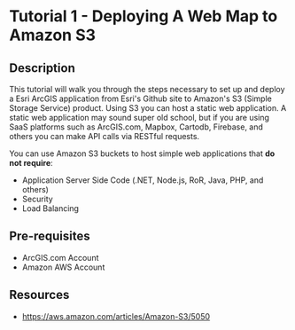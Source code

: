 # Tutorial 1 - Deploying A Web Map to Amazon S3

## Description

This tutorial will walk you through the steps necessary to set up and deploy a Esri ArcGIS application from Esri's Github site  to Amazon's S3 (Simple Storage Service) product.  Using S3 you can host a static web application.  A static web application may sound super old school, but if you are using SaaS platforms such as ArcGIS.com, Mapbox, Cartodb, Firebase, and others you can make API calls via RESTful requests.  

You can use Amazon S3 buckets to host simple web applications that <b>do not require</b>:

* Application Server Side Code (.NET, Node.js, RoR, Java, PHP, and others)
* Security
* Load Balancing

## Pre-requisites

* ArcGIS.com Account
* Amazon AWS Account


## Resources

* https://aws.amazon.com/articles/Amazon-S3/5050

